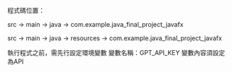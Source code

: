 程式碼位置： 

src -> main -> java -> com.example.java_final_project_javafx 

src -> main -> java -> resources -> com.example.java_final_project_javafx

執行程式之前，需先行設定環境變數
變數名稱：GPT_API_KEY
變數內容須設定為API

